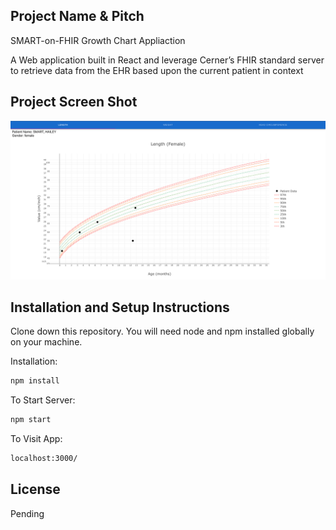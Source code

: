 ## Project Name & Pitch
SMART-on-FHIR Growth Chart Appliaction

A Web application built in React and leverage Cerner’s FHIR standard server to retrieve data from the EHR based upon the current patient in context
## Project Screen Shot

![Alt text](./src/image/app_screenshot.png?raw=true "Title")
## Installation and Setup Instructions
Clone down this repository. You will need node and npm installed globally on your machine.

Installation:
```bash
npm install
```

To Start Server:

```bash
npm start
```

To Visit App:

```bash
localhost:3000/
```


## License
Pending


